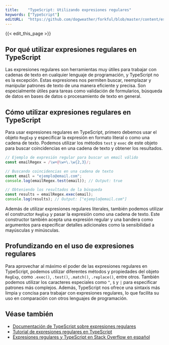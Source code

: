 ```yaml
---
title:    "TypeScript: Utilizando expresiones regulares"
keywords: ["TypeScript"]
editURL:  "https://github.com/dogweather/forkful/blob/master/content/es/typescript/using-regular-expressions.md"
---
```


{{< edit_this_page >}}

## Por qué utilizar expresiones regulares en TypeScript

Las expresiones regulares son herramientas muy útiles para trabajar con cadenas de texto en cualquier lenguaje de programación, y TypeScript no es la excepción. Estas expresiones nos permiten buscar, reemplazar y manipular patrones de texto de una manera eficiente y precisa. Son especialmente útiles para tareas como validación de formularios, búsqueda de datos en bases de datos o procesamiento de texto en general.

## Cómo utilizar expresiones regulares en TypeScript

Para usar expresiones regulares en TypeScript, primero debemos usar el objeto `RegExp` y especificar la expresión en formato literal o como una cadena de texto. Podemos utilizar los métodos `test` y `exec` de este objeto para buscar coincidencias en una cadena de texto y obtener los resultados.

```TypeScript
// Ejemplo de expresión regular para buscar un email válido
const emailRegex = /\w+@\w+\.\w{2,3}/;

// Buscando coincidencias en una cadena de texto
const email = "ejemplo@email.com";
console.log(emailRegex.test(email)); // Output: true

// Obteniendo los resultados de la búsqueda
const results = emailRegex.exec(email);
console.log(results); // Output: ["ejemplo@email.com"]
```

Además de utilizar expresiones regulares literales, también podemos utilizar el constructor `RegExp` y pasar la expresión como una cadena de texto. Este constructor también acepta una expresión regular y una bandera como argumentos para especificar detalles adicionales como la sensibilidad a mayúsculas y minúsculas.

## Profundizando en el uso de expresiones regulares

Para aprovechar al máximo el poder de las expresiones regulares en TypeScript, podemos utilizar diferentes métodos y propiedades del objeto `RegExp`, como `.exec()`, `.test()`, `.match()`, `.replace()`, entre otros. También podemos utilizar los caracteres especiales como `^`, `$` y `|` para especificar patrones más complejos. Además, TypeScript nos ofrece una sintaxis más limpia y concisa para trabajar con expresiones regulares, lo que facilita su uso en comparación con otros lenguajes de programación.

## Véase también

- [Documentación de TypeScript sobre expresiones regulares](https://www.typescriptlang.org/docs/handbook/regular-expressions.html)
- [Tutorial de expresiones regulares en TypeScript](https://www.tutorialspoint.com/typescript/typescript_regular_expressions.htm)
- [Expresiones regulares y TypeScript en Stack Overflow en español](https://es.stackoverflow.com/questions/92697/expresiones-regulares-en-typescript)
